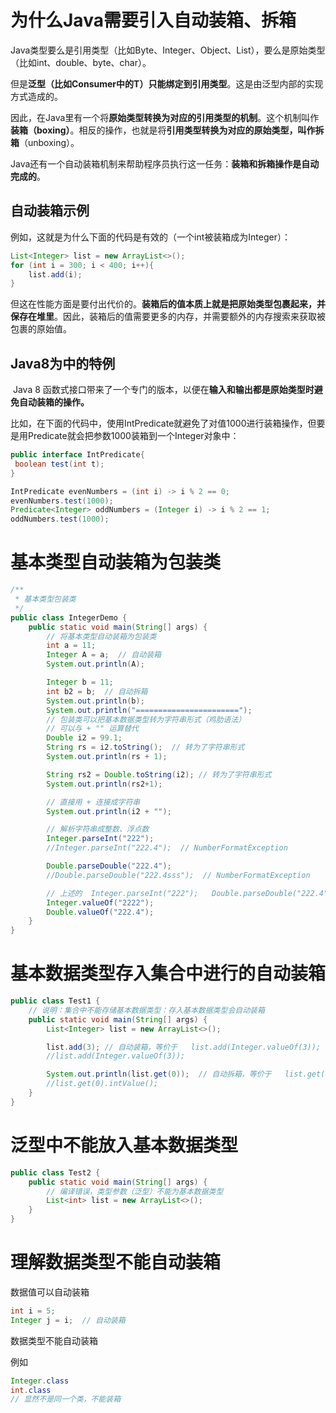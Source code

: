 # 为什么Java需要引入自动装箱、拆箱

Java类型要么是引用类型（比如Byte、Integer、Object、List），要么是原始类型（比如int、double、byte、char）。

但是**泛型（比如Consumer<T>中的T）只能绑定到引用类型**。这是由泛型内部的实现方式造成的。

因此，在Java里有一个将**原始类型转换为对应的引用类型的机制**。这个机制叫作**装箱（boxing）**。相反的操作，也就是将**引用类型转换为对应的原始类型，叫作拆箱**（unboxing）。

Java还有一个自动装箱机制来帮助程序员执行这一任务：**装箱和拆箱操作是自动完成的**。

## 自动装箱示例

例如，这就是为什么下面的代码是有效的（一个int被装箱成为Integer）：

```java
List<Integer> list = new ArrayList<>(); 
for (int i = 300; i < 400; i++){ 
    list.add(i); 
}
```

但这在性能方面是要付出代价的。**装箱后的值本质上就是把原始类型包裹起来，并保存在堆里**。因此，装箱后的值需要更多的内存，并需要额外的内存搜索来获取被包裹的原始值。 

## Java8为中的特例

​	Java 8 函数式接口带来了一个专门的版本，以便在**输入和输出都是原始类型时避免自动装箱的操作。**

比如，在下面的代码中，使用IntPredicate就避免了对值1000进行装箱操作，但要是用Predicate<Integer>就会把参数1000装箱到一个Integer对象中：

```java
public interface IntPredicate{ 
 boolean test(int t); 
} 

IntPredicate evenNumbers = (int i) -> i % 2 == 0; 
evenNumbers.test(1000); 
Predicate<Integer> oddNumbers = (Integer i) -> i % 2 == 1;
oddNumbers.test(1000);
```

# 基本类型自动装箱为包装类

```java
/**
 * 基本类型包装类
 */
public class IntegerDemo {
    public static void main(String[] args) {
        // 将基本类型自动装箱为包装类
        int a = 11;
        Integer A = a;  // 自动装箱
        System.out.println(A);

        Integer b = 11;
        int b2 = b;  // 自动拆箱
        System.out.println(b);
        System.out.println("=======================");
        // 包装类可以把基本数据类型转为字符串形式（鸡肋语法）
        // 可以与 + "" 运算替代
        Double i2 = 99.1;
        String rs = i2.toString();  // 转为了字符串形式
        System.out.println(rs + 1);

        String rs2 = Double.toString(i2); // 转为了字符串形式
        System.out.println(rs2+1);

        // 直接用 + 连接成字符串
        System.out.println(i2 + "");

        // 解析字符串成整数、浮点数
        Integer.parseInt("222");
        //Integer.parseInt("222.4");  // NumberFormatException

        Double.parseDouble("222.4");
        //Double.parseDouble("222.4sss");  // NumberFormatException

        // 上述的  Integer.parseInt("222");   Double.parseDouble("222.4"); 也可以用valueOf()代替
        Integer.valueOf("2222");
        Double.valueOf("222.4");
    }
}
```

# 基本数据类型存入集合中进行的自动装箱

```java
public class Test1 {
    // 说明：集合中不能存储基本数据类型：存入基本数据类型会自动装箱
    public static void main(String[] args) {
        List<Integer> list = new ArrayList<>();

        list.add(3); // 自动装箱，等价于   list.add(Integer.valueOf(3));
        //list.add(Integer.valueOf(3));

        System.out.println(list.get(0));  // 自动拆箱，等价于   list.get(0).intValue();
        //list.get(0).intValue();
    }
}
```

# 泛型中不能放入基本数据类型

```java
public class Test2 {
    public static void main(String[] args) {
        // 编译错误，类型参数（泛型）不能为基本数据类型
        List<int> list = new ArrayList<>();
    }
}
```



# 理解数据类型不能自动装箱

数据值可以自动装箱

```java
int i = 5;
Integer j = i;  // 自动装箱
```

数据类型不能自动装箱

例如

```java
Integer.class
int.class
// 显然不是同一个类，不能装箱
```

